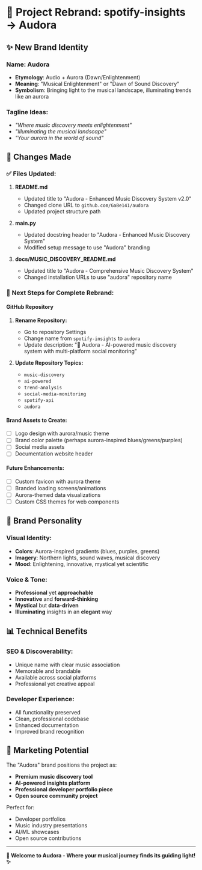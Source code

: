 # 🎵 Project Rebrand: spotify-insights → Audora

## ✨ **New Brand Identity**

### **Name: Audora**
- **Etymology**: Audio + Aurora (Dawn/Enlightenment)
- **Meaning**: "Musical Enlightenment" or "Dawn of Sound Discovery"
- **Symbolism**: Bringing light to the musical landscape, illuminating trends like an aurora

### **Tagline Ideas:**
- *"Where music discovery meets enlightenment"*
- *"Illuminating the musical landscape"*
- *"Your aurora in the world of sound"*

## 🔄 **Changes Made**

### ✅ **Files Updated:**
1. **README.md**
   - Updated title to "Audora - Enhanced Music Discovery System v2.0"
   - Changed clone URL to `github.com/GaBe141/audora`
   - Updated project structure path

2. **main.py**
   - Updated docstring header to "Audora - Enhanced Music Discovery System"
   - Modified setup message to use "Audora" branding

3. **docs/MUSIC_DISCOVERY_README.md**
   - Updated title to "Audora - Comprehensive Music Discovery System"
   - Changed installation URLs to use "audora" repository name

### 🚀 **Next Steps for Complete Rebrand:**

#### **GitHub Repository**
1. **Rename Repository:**
   - Go to repository Settings
   - Change name from `spotify-insights` to `audora`
   - Update description: "🎵 Audora - AI-powered music discovery system with multi-platform social monitoring"

2. **Update Repository Topics:**
   - `music-discovery`
   - `ai-powered`
   - `trend-analysis`
   - `social-media-monitoring`
   - `spotify-api`
   - `audora`

#### **Brand Assets to Create:**
- [ ] Logo design with aurora/music theme
- [ ] Brand color palette (perhaps aurora-inspired blues/greens/purples)
- [ ] Social media assets
- [ ] Documentation website header

#### **Future Enhancements:**
- [ ] Custom favicon with aurora theme
- [ ] Branded loading screens/animations
- [ ] Aurora-themed data visualizations
- [ ] Custom CSS themes for web components

## 🎨 **Brand Personality**

### **Visual Identity:**
- **Colors**: Aurora-inspired gradients (blues, purples, greens)
- **Imagery**: Northern lights, sound waves, musical discovery
- **Mood**: Enlightening, innovative, mystical yet scientific

### **Voice & Tone:**
- **Professional** yet **approachable**
- **Innovative** and **forward-thinking**
- **Mystical** but **data-driven**
- **Illuminating** insights in an **elegant** way

## 📊 **Technical Benefits**

### **SEO & Discoverability:**
- Unique name with clear music association
- Memorable and brandable
- Available across social platforms
- Professional yet creative appeal

### **Developer Experience:**
- All functionality preserved
- Clean, professional codebase
- Enhanced documentation
- Improved brand recognition

## 🌟 **Marketing Potential**

The "Audora" brand positions the project as:
- **Premium music discovery tool**
- **AI-powered insights platform**
- **Professional developer portfolio piece**
- **Open source community project**

Perfect for:
- Developer portfolios
- Music industry presentations
- AI/ML showcases
- Open source contributions

---

**🎵 Welcome to Audora - Where your musical journey finds its guiding light! ✨**